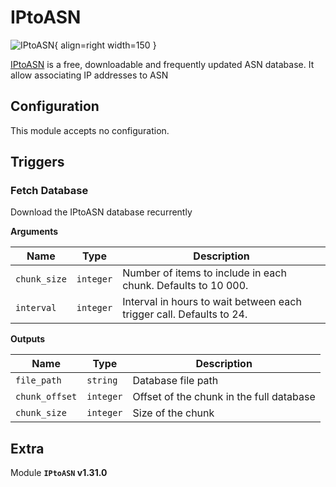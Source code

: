 # IPtoASN

![IPtoASN](/assets/playbooks/library/iptoasn.png){ align=right width=150 }

[IPtoASN](https://iptoasn.com/) is a free, downloadable and frequently updated ASN database. It allow associating IP addresses to ASN

## Configuration

This module accepts no configuration.

## Triggers

### Fetch Database

Download the IPtoASN database recurrently

**Arguments**

| Name      |  Type   |  Description  |
| --------- | ------- | --------------------------- |
| `chunk_size` | `integer` | Number of items to include in each chunk. Defaults to 10 000. |
| `interval` | `integer` | Interval in hours to wait between each trigger call. Defaults to 24. |


**Outputs**

| Name      |  Type   |  Description  |
| --------- | ------- | --------------------------- |
| `file_path` | `string` | Database file path |
| `chunk_offset` | `integer` | Offset of the chunk in the full database |
| `chunk_size` | `integer` | Size of the chunk |


## Extra

Module **`IPtoASN` v1.31.0**